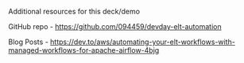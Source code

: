 Additional resources for this deck/demo

GitHub repo - https://github.com/094459/devday-elt-automation

Blog Posts - https://dev.to/aws/automating-your-elt-workflows-with-managed-workflows-for-apache-airflow-4bjg